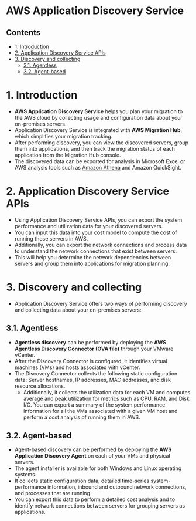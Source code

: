 # AWS Application Discovery Service <!-- omit in toc -->

## Contents <!-- omit in toc -->

- [1. Introduction](#1-introduction)
- [2. Application Discovery Service APIs](#2-application-discovery-service-apis)
- [3. Discovery and collecting](#3-discovery-and-collecting)
  - [3.1. Agentless](#31-agentless)
  - [3.2. Agent-based](#32-agent-based)

# 1. Introduction

- **AWS Application Discovery Service** helps you plan your migration to the AWS cloud by collecting usage and configuration data about your on-premises servers.
- Application Discovery Service is integrated with **AWS Migration Hub**, which simplifies your migration tracking.
- After performing discovery, you can view the discovered servers, group them into applications, and then track the migration status of each application from the Migration Hub console.
- The discovered data can be exported for analysis in Microsoft Excel or AWS analysis tools such as [Amazon Athena](/Analytics/Amazon%20Athena.md) and Amazon QuickSight.

# 2. Application Discovery Service APIs

- Using Application Discovery Service APIs, you can export the system performance and utilization data for your discovered servers.
- You can input this data into your cost model to compute the cost of running those servers in AWS.
- Additionally, you can export the network connections and process data to understand the network connections that exist between servers.
- This will help you determine the network dependencies between servers and group them into applications for migration planning.

# 3. Discovery and collecting

- Application Discovery Service offers two ways of performing discovery and collecting data about your on-premises servers:

## 3.1. Agentless

- **Agentless discovery** can be performed by deploying the **AWS Agentless Discovery Connector (OVA file)** through your VMware vCenter.
- After the Discovery Connector is configured, it identifies virtual machines (VMs) and hosts associated with vCenter.
- The Discovery Connector collects the following static configuration data: Server hostnames, IP addresses, MAC addresses, and disk resource allocations.
  - Additionally, it collects the utilization data for each VM and computes average and peak utilization for metrics such as CPU, RAM, and Disk I/O. You can export a summary of the system performance information for all the VMs associated with a given VM host and perform a cost analysis of running them in AWS.

## 3.2. Agent-based

- Agent-based discovery can be performed by deploying the **AWS Application Discovery Agent** on each of your VMs and physical servers.
- The agent installer is available for both Windows and Linux operating systems.
- It collects static configuration data, detailed time-series system-performance information, inbound and outbound network connections, and processes that are running.
- You can export this data to perform a detailed cost analysis and to identify network connections between servers for grouping servers as applications.
